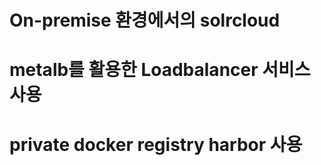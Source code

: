 # On-premise 환경에서의 solrcloud 

# metalb를 활용한 Loadbalancer 서비스 사용

# private docker registry harbor 사용


